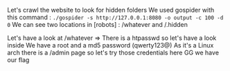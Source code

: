 Let's crawl the website to look for hidden folders
We used gospider with this command : ```./gospider -s http://127.0.0.1:8080 -o output -c 100 -d 0```
We can see two locations in [robots] : /whatever and /.hidden

Let's have a look at /whatever => There is a htpasswd so let's have a look inside
We have a root and a md5 password (qwerty123@)
As it's a Linux arch there is a /admin page so let's try those credentials here
GG we have our flag